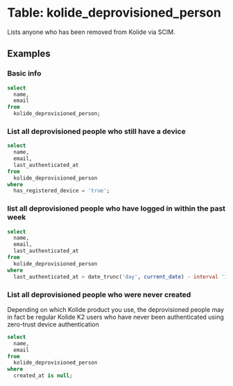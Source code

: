 # Table: kolide_deprovisioned_person

Lists anyone who has been removed from Kolide via SCIM.

## Examples

### Basic info

```sql
select
  name,
  email
from
  kolide_deprovisioned_person;
```

### List all deprovisioned people who still have a device

```sql
select
  name,
  email,
  last_authenticated_at
from
  kolide_deprovisioned_person
where
  has_registered_device = 'true';
```

### list all deprovisioned people who have logged in within the past week

```sql
select
  name,
  email,
  last_authenticated_at
from
  kolide_deprovisioned_person
where
  last_authenticated_at > date_trunc('day', current_date) - interval '1 week';
```

### List all deprovisioned people who were never created

Depending on which Kolide product you use, the deprovisioned people may in fact be regular Kolide K2 users who have never been authenticated using zero-trust device authentication

```sql
select
  name,
  email
from
  kolide_deprovisioned_person
where
  created_at is null;
```

